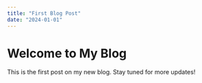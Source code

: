 ```yaml
---
title: "First Blog Post"
date: "2024-01-01"
---
```


# Welcome to My Blog

This is the first post on my new blog. Stay tuned for more updates!
